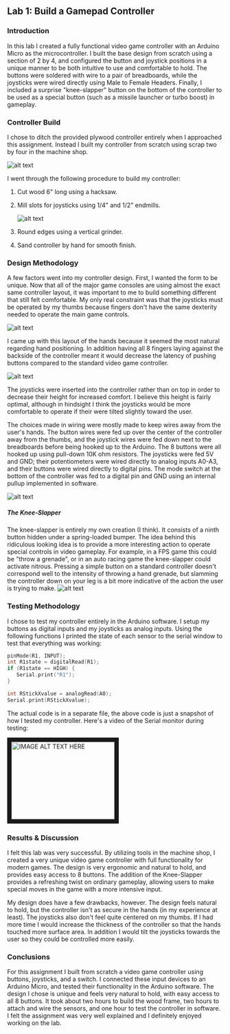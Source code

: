 
## Lab 1: Build a Gamepad Controller

### Introduction
In this lab I created a fully functional video game controller with an Arduino Micro as the microcontroller. I built the base design from scratch using a section of 2 by 4, and configured the button and joystick positions in a unique manner to be both intuitive to use and comfortable to hold. The buttons were soldered with wire to a pair of breadboards, while the joysticks were wired directly using Male to Female Headers. Finally, I included a surprise "knee-slapper" button on the bottom of the controller to be used as a special button (such as a missile launcher or turbo boost) in gameplay.

### Controller Build
I chose to ditch the provided plywood controller entirely when I approached this assignment. Instead I built my controller from scratch using scrap two by four in the machine shop.

![alt text](http://i.imgur.com/euExAvc.jpg "Full Controller")

I went through the following procedure to build my controller:

1. Cut wood 6" long using a hacksaw.
2. Mill slots for joysticks using 1/4"  and 1/2" endmills.

   ![alt text](http://i.imgur.com/K8gVV7t.jpg "Milled slots")

3. Round edges using a vertical grinder.
4. Sand controller by hand for smooth finish.

### Design Methodology
A few factors went into my controller design. First, I wanted the form to be unique. Now that all of the major game consoles are using almost the exact same controller layout, it was important to me to build something different that still felt comfortable. My only real constraint was that the joysticks must be operated by my thumbs because fingers don't have the same dexterity needed to operate the main game controls.

![alt text](http://i.imgur.com/8sg2NUQ.jpg "Joysticks")


I came up with this layout of the hands because it seemed the most natural regarding hand positioning. In addition having all 8 fingers laying against the backside of the controller meant it would decrease the latency of pushing buttons compared to the standard video game controller.

![alt text](http://i.imgur.com/rNsAUDN.jpg "Backside")

The joysticks were inserted into the controller rather than on top in order to decrease their height for increased comfort. I believe this height is fairly optimal, although in hindsight I think the joysticks would be more comfortable to operate if their were tilted slightly toward the user. 

The choices made in wiring were mostly made to keep wires away from the user's hands. The button wires were fed up over the center of the controller away from the thumbs, and the joystick wires were fed down next to the breadboards before being hooked up to the Arduino. The 8 buttons were all hooked up using pull-down 10K ohm resistors. The joysticks were fed 5V and GND; their potentiometers were wired directly to analog inputs A0-A3, and their buttons were wired directly to digital pins. The mode switch at the bottom of the controller was fed to a digital pin and GND using an internal pullup implemented in software. 

![alt text](http://i.imgur.com/Fk36P9M.jpg "Wiring")

##### The Knee-Slapper
The knee-slapper is entirely my own creation (I think). It consists of a ninth button hidden under a spring-loaded bumper. The idea behind this ridiculous looking idea is to provide a more interesting action to operate special controls in video gameplay. For example, in a FPS game this could be "throw a grenade", or in an auto racing game the knee-slapper could activate nitrous. Pressing a simple button on a standard controller doesn't correspond well to the intensity of throwing a hand grenade, but slamming the controller down on your leg is a bit more indicative of the action the user is trying to make. 
![alt text](http://i.imgur.com/f0hU332.jpg "Knee-Slapper")

### Testing Methodology
I chose to test my controller entirely in the Arduino software. I setup my buttons as digital inputs and my joysticks as analog inputs. Using the following functions I printed the state of each sensor to the serial window to test that everything was working:

```c
pinMode(R1, INPUT);
int R1state = digitalRead(R1);
if (R1state == HIGH) {     
   Serial.print("R1");
}
```

```c
int RStickXvalue = analogRead(A0);
Serial.print(RStickXvalue);
```

The actual code is in a separate file, the above code is just a snapshot of how I tested my controller. Here's a video of the Serial monitor during testing:

<a href="http://www.youtube.com/watch?feature=player_embedded&v=DcaYZh32Ow4
" target="_blank"><img src="http://img.youtube.com/vi/DcaYZh32Ow4/0.jpg" 
alt="IMAGE ALT TEXT HERE" width="240" height="180" border="10" /></a>

### Results & Discussion
I felt this lab was very successful. By utilizing tools in the machine shop, I created a very unique video game controller with full functionality for modern games. The design is very ergonomic and natural to hold, and provides easy access to 8 buttons. The addition of the Knee-Slapper provides a refreshing twist on ordinary gameplay, allowing users to make special moves in the game with a more intensive input. 

My design does have a few drawbacks, however. The design feels natural to hold, but the controller isn't as secure in the hands (in my experience at least). The joysticks also don't feel quite centered on my thumbs. If I had more time I would increase the thickness of the controller so that the hands touched more surface area. In addition I would tilt the joysticks towards the user so they could be controlled more easily.

### Conclusions
For this assignment I built from scratch a video game controller using buttons, joysticks, and a switch. I connected these input devices to an Arduino Micro, and tested their functionality in the Arduino software. The design I chose is unique and feels very natural to hold, with easy access to all 8 buttons. It took about two hours to build the wood frame, two hours to attach and wire the sensors, and one hour to test the controller in software. I felt the assignment was very well explained and I definitely enjoyed working on the lab.
